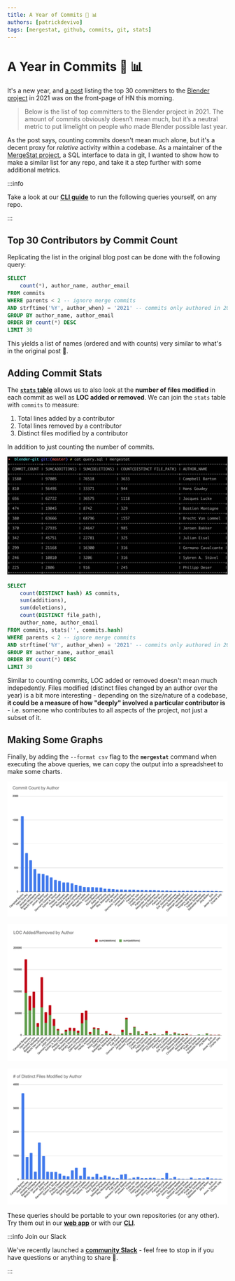 ```yaml
---
title: A Year of Commits 🎊 📊
authors: [patrickdevivo]
tags: [mergestat, github, commits, git, stats]
---
```


# A Year in Commits 🎊 📊 

It's a new year, and [a post](https://www.blender.org/development/top-30-committers-2021/) listing the top 30 committers to the [Blender project](https://developer.blender.org/diffusion/B/) in 2021 was on the front-page of HN this morning.

> Below is the list of top committers to the Blender project in 2021. The amount of commits obviously doesn’t mean much, but it’s a neutral metric to put limelight on people who made Blender possible last year.

As the post says, counting commits doesn't mean much alone, but it's a decent proxy for *relative* activity within a codebase.
As a maintainer of the [MergeStat project](https://github.com/mergestat/mergestat), a SQL interface to data in git, I wanted to show how to make a similar list for any repo, and take it a step further with some additional metrics.

:::info

Take a look at our [**CLI guide**](https://docs.mergestat.com/getting-started-cli/installation) to run the following queries yourself, on any repo.

:::

## Top 30 Contributors by Commit Count

Replicating the list in the original blog post can be done with the following query:

```sql
SELECT
    count(*), author_name, author_email
FROM commits
WHERE parents < 2 -- ignore merge commits
AND strftime('%Y', author_when) = '2021' -- commits only authored in 2021
GROUP BY author_name, author_email
ORDER BY count(*) DESC
LIMIT 30
```

This yields a list of names (ordered and with counts) very similar to what's in the original post 🙂.

## Adding Commit Stats

The [**`stats` table**](https://docs.mergestat.com/reference/git-tables#stats) allows us to also look at the **number of files modified** in each commit as well as **LOC added or removed**.
We can join the `stats` table with `commits` to measure:

1. Total lines added by a contributor
2. Total lines removed by a contributor
3. Distinct files modified by a contributor
   
In addition to just counting the number of commits.

![Blender 2021 Author Stats](./blender-commiters.png)

```sql
SELECT
    count(DISTINCT hash) AS commits,
    sum(additions),
    sum(deletions),
    count(DISTINCT file_path),
    author_name, author_email
FROM commits, stats('', commits.hash)
WHERE parents < 2 -- ignore merge commits
AND strftime('%Y', author_when) = '2021' -- commits only authored in 2021
GROUP BY author_name, author_email
ORDER BY count(*) DESC
LIMIT 30
```

Similar to counting commits, LOC added or removed doesn't mean much indepedently.
Files modified (distinct files changed by an author over the year) is a bit more interesting - depending on the size/nature of a codebase, **it could be a measure of how "deeply" involved a particular contributor is** - i.e. someone who contributes to all aspects of the project, not just a subset of it.

## Making Some Graphs

Finally, by adding the `--format csv` flag to the **`mergestat`** command when executing the above queries, we can copy the output into a spreadsheet to make some charts.

![Commit Count by Author](./commit_count_by_author.png)

![LOC Added/Removed by Author](./loc_added_removed_by_author.png)

![Distinct Files Modified by Author](./distinct_files_modified_by_author.png)

These queries should be portable to your own repositories (or any other).
Try them out in our **[web app](https://app.mergestat.com/w/public)** or with our **[CLI](https://github.com/mergestat/mergestat)**.

:::info Join our Slack

We've recently launched a [**community Slack**](https://join.slack.com/t/mergestatcommunity/shared_invite/zt-xvvtvcz9-w3JJVIdhLgEWrVrKKNXOYg) - feel free to stop in if you have questions or anything to share 🎉.

:::
